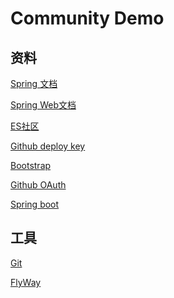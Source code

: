 # Community Demo

## 资料
[Spring 文档]()

[Spring Web文档]()

[ES社区]()

[Github deploy key]()

[Bootstrap](https://v3.bootcss.com/)

[Github OAuth](https://developer.github.com/apps/building-oauth-apps/authorizing-oauth-apps/)

[Spring boot](https://docs.spring.io/spring-boot/docs/2.2.4.RELEASE/reference/htmlsingle/)

## 工具

[Git]()

[FlyWay](https://flywaydb.org/getstarted/firststeps/maven)
